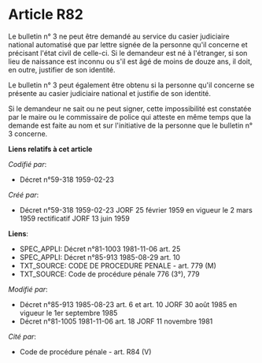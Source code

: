# Article R82

Le bulletin n° 3 ne peut être demandé au service du casier judiciaire national automatisé que par lettre signée de la
personne qu'il concerne et précisant l'état civil de celle-ci. Si le demandeur est né à l'étranger, si son lieu de naissance
est inconnu ou s'il est âgé de moins de douze ans, il doit, en outre, justifier de son identité.

Le bulletin n° 3 peut également être obtenu si la personne qu'il concerne se présente au casier judiciaire national et
justifie de son identité.

Si le demandeur ne sait ou ne peut signer, cette impossibilité est constatée par le maire ou le commissaire de police qui
atteste en même temps que la demande est faite au nom et sur l'initiative de la personne que le bulletin n° 3 concerne.

**Liens relatifs à cet article**

_Codifié par_:

  - Décret n°59-318 1959-02-23

_Créé par_:

  - Décret n°59-318 1959-02-23 JORF 25 février 1959 en vigueur le 2 mars 1959 rectificatif JORF 13 juin 1959

**Liens**:

  - SPEC_APPLI: Décret n°81-1003 1981-11-06 art. 25
  - SPEC_APPLI: Décret n°85-913 1985-08-29 art. 10
  - TXT_SOURCE: CODE DE PROCEDURE PENALE - art. 779 (M)
  - TXT_SOURCE: Code de procédure pénale 776 (3°), 779

_Modifié par_:

  - Décret n°85-913 1985-08-23 art. 6 et art. 10 JORF 30 août 1985 en vigueur le 1er septembre 1985
  - Décret n°81-1005 1981-11-06 art. 18 JORF 11 novembre 1981

_Cité par_:

  - Code de procédure pénale - art. R84 (V)
